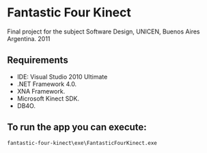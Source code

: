 # Fantastic Four Kinect
Final project for the subject Software Design, UNICEN, Buenos Aires Argentina. 2011

## Requirements
- IDE: Visual Studio 2010 Ultimate
- .NET Framework 4.0.
- XNA Framework.
- Microsoft Kinect SDK.
- DB4O.

## To run the app you can execute:
``` fantastic-four-kinect\exe\FantasticFourKinect.exe ```